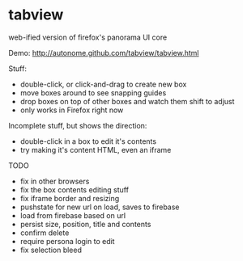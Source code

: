 tabview
=======

web-ified version of firefox's panorama UI core

Demo: http://autonome.github.com/tabview/tabview.html

Stuff:
* double-click, or click-and-drag to create new box
* move boxes around to see snapping guides
* drop boxes on top of other boxes and watch them shift to adjust
* only works in Firefox right now

Incomplete stuff, but shows the direction:
* double-click in a box to edit it's contents
* try making it's content HTML, even an iframe

TODO
* fix in other browsers
* fix the box contents editing stuff
* fix iframe border and resizing
* pushstate for new url on load, saves to firebase
* load from firebase based on url
* persist size, position, title and contents
* confirm delete
* require persona login to edit
* fix selection bleed
